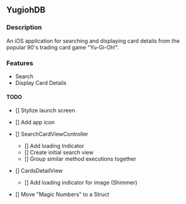 ## YugiohDB

### Description
An iOS application for searching and displaying card details from the popular 90's trading card game "Yu-Gi-Oh!".

### Features
- Search
- Display Card Details

#### TODO
- [] Stylize launch screen

- [] Add app icon

- [] SearchCardViewController
	- [] Add loading Indicator
	- [] Create initial search view 
	- [] Group similar method executions together
	
- [] CardsDetailView
	- [] Add loading indicator for image (Shimmer)

- [] Move "Magic Numbers" to a Struct
